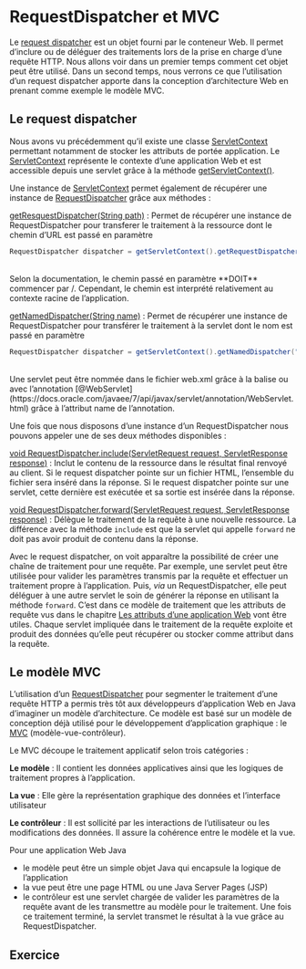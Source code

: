 # RequestDispatcher et MVC

Le [request dispatcher](https://docs.oracle.com/javaee/7/api/javax/servlet/RequestDispatcher.html)
est un objet fourni par le conteneur Web. Il permet d’inclure ou de
déléguer des traitements lors de la prise en charge d’une requête HTTP.
Nous allons voir dans un premier temps comment cet objet peut être
utilisé. Dans un second temps, nous verrons ce que l’utilisation d’un
request dispatcher apporte dans la conception d’architecture Web en
prenant comme exemple le modèle MVC.

## Le request dispatcher

Nous avons vu précédemment qu’il existe une classe [ServletContext](https://docs.oracle.com/javaee/7/api/javax/servlet/ServletContext.html)
permettant notamment de stocker les attributs de portée application. Le
[ServletContext](https://docs.oracle.com/javaee/7/api/javax/servlet/ServletContext.html) représente le contexte d’une application Web et est
accessible depuis une servlet grâce à la méthode [getServletContext()](https://docs.oracle.com/javaee/7/api/javax/servlet/GenericServlet.html#getServletContext--).

Une instance de [ServletContext](https://docs.oracle.com/javaee/7/api/javax/servlet/ServletContext.html) permet également de récupérer une
instance de [RequestDispatcher](https://docs.oracle.com/javaee/7/api/javax/servlet/RequestDispatcher.html) grâce aux méthodes :

[getResquestDispatcher(String path)](https://docs.oracle.com/javaee/7/api/javax/servlet/ServletContext.html#getRequestDispatcher-java.lang.String-)
: Permet de récupérer une instance de RequestDispatcher pour
  transferer le traitement à la ressource dont le chemin d’URL est
  passé en paramètre
  <br/>
  ```java
  RequestDispatcher dispatcher = getServletContext().getRequestDispatcher("/un/chemin");
  ```
  <br/>
  Selon la documentation, le chemin passé en paramètre **DOIT**
  commencer par /. Cependant, le chemin est interprété relativement au
  contexte racine de l’application.

[getNamedDispatcher(String name)](https://docs.oracle.com/javaee/7/api/javax/servlet/ServletContext.html#getNamedDispatcher-java.lang.String-)
: Permet de récupérer une instance de RequestDispatcher pour
  transférer le traitement à la servlet dont le nom est passé en
  paramètre
  <br/>
  ```java
  RequestDispatcher dispatcher = getServletContext().getNamedDispatcher("maServlet");
  ```
  <br/>
  Une servlet peut être nommée dans le fichier web.xml grâce à la
  balise <servlet-name> ou avec l’annotation [@WebServlet](https://docs.oracle.com/javaee/7/api/javax/servlet/annotation/WebServlet.html)
  grâce à l’attribut name de l’annotation.

Une fois que nous disposons d’une instance d’un RequestDispatcher nous
pouvons appeler une de ses deux méthodes disponibles :

[void RequestDispatcher.include(ServletRequest request, ServletResponse response)](https://docs.oracle.com/javaee/7/api/javax/servlet/RequestDispatcher.html#include-javax.servlet.ServletRequest-javax.servlet.ServletResponse-)
: Inclut le contenu de la ressource dans le résultat final renvoyé au
  client. Si le request dispatcher pointe sur un fichier HTML,
  l’ensemble du fichier sera inséré dans la réponse. Si le request
  dispatcher pointe sur une servlet, cette dernière est exécutée et sa
  sortie est insérée dans la réponse.

[void RequestDispatcher.forward(ServletRequest request, ServletResponse response)](https://docs.oracle.com/javaee/7/api/javax/servlet/RequestDispatcher.html#forward-javax.servlet.ServletRequest-javax.servlet.ServletResponse-)
: Délègue le traitement de la requête à une nouvelle ressource. La
  différence avec la méthode `include` est que la servlet qui
  appelle `forward` ne doit pas avoir produit de contenu dans la
  réponse.

Avec le request dispatcher, on voit apparaître la possibilité de créer
une chaîne de traitement pour une requête. Par exemple, une servlet peut
être utilisée pour valider les paramètres transmis par la requête et
effectuer un traitement propre à l’application. Puis, *via* un
RequestDispatcher, elle peut déléguer à une autre servlet le soin de
générer la réponse en utilisant la méthode `forward`. C’est dans ce
modèle de traitement que les attributs de requête vus dans le chapitre
[Les attributs d’une application Web](attributs_web.md#attributs-web) vont être utiles. Chaque
servlet impliquée dans le traitement de la requête exploite et produit
des données qu’elle peut récupérer ou stocker comme attribut dans la
requête.

## Le modèle MVC

L’utilisation d’un [RequestDispatcher](https://docs.oracle.com/javaee/7/api/javax/servlet/RequestDispatcher.html) pour segmenter le traitement d’une
requête HTTP a permis très tôt aux développeurs d’application Web en
Java d’imaginer un modèle d’architecture. Ce modèle est basé sur un
modèle de conception déjà utilisé pour le développement d’application
graphique : le [MVC](https://fr.wikipedia.org/wiki/Mod%C3%A8le-vue-contr%C3%B4leur) (modèle-vue-contrôleur).

Le MVC découpe le traitement applicatif selon trois catégories :

**Le modèle**
: Il contient les données applicatives ainsi que les logiques de
  traitement propres à l’application.

**La vue**
: Elle gère la représentation graphique des données et l’interface
  utilisateur

**Le contrôleur**
: Il est sollicité par les interactions de l’utilisateur ou les
  modifications des données. Il assure la cohérence entre le modèle et
  la vue.

Pour une application Web Java

- le modèle peut être un simple objet Java qui encapsule la logique de
  l’application
- la vue peut être une page HTML ou une Java Server Pages (JSP)
- le contrôleur est une servlet chargée de valider les paramètres de la
  requête avant de les transmettre au modèle pour le traitement. Une
  fois ce traitement terminé, la servlet transmet le résultat à la vue
  grâce au RequestDispatcher.

## Exercice
